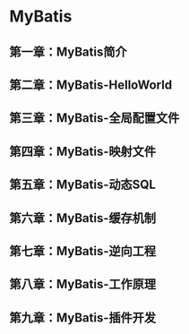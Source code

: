 # MyBatis

## 第一章：MyBatis简介

## 第二章：MyBatis-HelloWorld

## 第三章：MyBatis-全局配置文件

## 第四章：MyBatis-映射文件

## 第五章：MyBatis-动态SQL

## 第六章：MyBatis-缓存机制

## 第七章：MyBatis-逆向工程

## 第八章：MyBatis-工作原理

## 第九章：MyBatis-插件开发